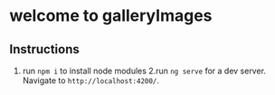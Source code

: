 # welcome to galleryImages

  ## Instructions
  1. run `npm i` to install node modules
  2.run `ng serve` for a dev server. Navigate to `http://localhost:4200/`.


